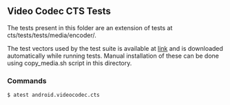 ## Video Codec CTS Tests
The tests present in this folder are an extension of tests at cts/tests/tests/media/encoder/.

The test vectors used by the test suite is available at [link](https://dl.google.com/android/xts/cts/tests/videocodec/CtsVideoCodecTestCases-1.2.zip) and is downloaded automatically while running tests. Manual installation of these can be done using copy_media.sh script in this directory.

### Commands
```sh
$ atest android.videocodec.cts
```
